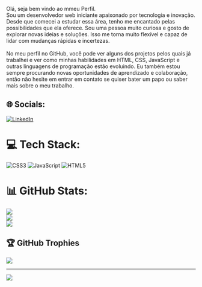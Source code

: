 Olá, seja bem vindo ao mmeu Perfil.<br>
Sou um desenvolvedor web iniciante apaixonado por tecnologia e inovação. Desde que comecei a estudar essa área, tenho me encantado pelas possibilidades que ela oferece. Sou uma pessoa muito curiosa e gosto de explorar novas ideias e soluções. Isso me torna muito flexível e capaz de lidar com mudanças rápidas e incertezas.<br><br>No meu perfil no GitHub, você pode ver alguns dos projetos pelos quais já trabalhei e ver como minhas habilidades em HTML, CSS, JavaScript e outras linguagens de programação estão evoluindo. Eu também estou sempre procurando novas oportunidades de aprendizado e colaboração, então não hesite em entrar em contato se quiser bater um papo ou saber mais sobre o meu trabalho.


## 🌐 Socials:
[![LinkedIn](https://img.shields.io/badge/LinkedIn-%230077B5.svg?logo=linkedin&logoColor=white)](https://linkedin.com/in/wilkson-pedro-96a8aa1aa)

# 💻 Tech Stack:
![CSS3](https://img.shields.io/badge/css3-%231572B6.svg?style=for-the-badge&logo=css3&logoColor=white) ![JavaScript](https://img.shields.io/badge/javascript-%23323330.svg?style=for-the-badge&logo=javascript&logoColor=%23F7DF1E) ![HTML5](https://img.shields.io/badge/html5-%23E34F26.svg?style=for-the-badge&logo=html5&logoColor=white)
# 📊 GitHub Stats:
![](https://github-readme-stats.vercel.app/api?username=wilksonPedro&theme=radical&hide_border=false&include_all_commits=true&count_private=true)<br/>
![](https://github-readme-streak-stats.herokuapp.com/?user=wilksonPedro&theme=radical&hide_border=false)<br/>
![](https://github-readme-stats.vercel.app/api/top-langs/?username=wilksonPedro&theme=radical&hide_border=false&include_all_commits=true&count_private=true&layout=compact)

## 🏆 GitHub Trophies
![](https://github-profile-trophy.vercel.app/?username=wilksonPedro&theme=radical&no-frame=false&no-bg=false&margin-w=4)

---
[![](https://visitcount.itsvg.in/api?id=wilksonPedro&icon=1&color=6)](https://visitcount.itsvg.in)

<!-- Proudly created with GPRM ( https://gprm.itsvg.in ) -->
